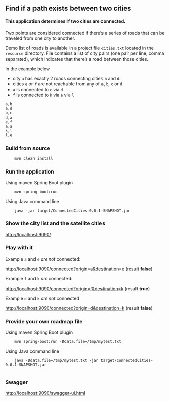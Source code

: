 ## Find if a path exists between two cities
#### This application determines if two cities are connected. 

Two points are considered connected if there’s a series of roads that can be traveled from one city to another.

Demo list of roads is available in a project file `cities.txt` located in the `resource` directory. 
File contains a list of city pairs (one pair per line, comma separated), which indicates that there’s a road between those cities.

In the example below 
* city `a` has exactly 2 roads connecting cities `b` and `d`. 
* cities `e` or `f` are not reachable from any of `a`, `b`, `c` or `d`
* `a` is connected to `c` via `d`
*  `f` is connected to `k` via `e` via `l`
```
a,b  
a,d
b,c
d,a
e,f
a,a
k,l
l,e    
```

### Build from source
```bash
    mvn clean install
```
### Run the application

Using maven Spring Boot plugin 
``` 
    mvn spring-boot:run 
```
Using Java command line 
```
    java -jar target/ConnectedCities-0.0.1-SNAPSHOT.jar
```

### Show the city list and the satellite cities 

[http://localhost:9090/](http://localhost:9090/) 


### Play with it

Example `a` and `e` _are not_ connected:

[http://localhost:9090/connected?origin=a&destination=e](http://localhost:9090/connected?origin=a&destination=e) (result **false**)

Example `f` and `k` _are_ connected:

[http://localhost:9090/connected?origin=f&destination=k](http://localhost:9090/connected?origin=f&destination=k) (result **true**)

 
Example `d` and `k` _are not_ connected

[http://localhost:9090/connected?origin=d&destination=k](http://localhost:9090/connected?origin=a&destination=e) (result **false**)

### Provide your own roadmap file

Using maven Spring Boot plugin 
``` 
    mvn spring-boot:run -Ddata.file=/tmp/mytest.txt 
```
Using Java command line 
```
    java -Ddata.file=/tmp/mytest.txt -jar target/ConnectedCities-0.0.1-SNAPSHOT.jar
   
```
### Swagger

[http://localhost:9090/swagger-ui.html](http://localhost:9090/swagger-ui.html)
   

